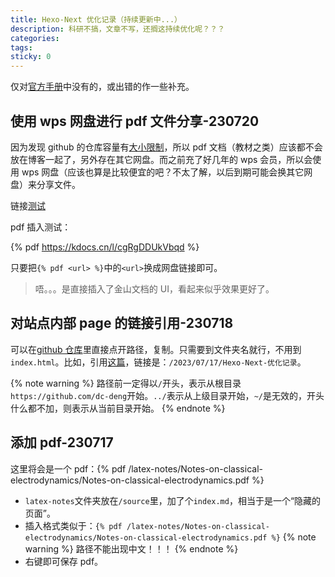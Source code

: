 ```yaml
---
title: Hexo-Next 优化记录（持续更新中...）
description: 科研不搞，文章不写，还搁这持续优化呢？？？
categories:
tags:
sticky: 0
---
```


仅对[官方手册](https://theme-next.js.org/)中没有的，或出错的作一些补充。

## 使用 wps 网盘进行 pdf 文件分享-230720

因为发现 github 的仓库容量有[大小限制](https://docs.github.com/en/repositories/working-with-files/managing-large-files/about-large-files-on-github?platform=windows)，所以 pdf 文档（教材之类）应该都不会放在博客一起了，另外存在其它网盘。而之前充了好几年的 wps 会员，所以会使用 wps 网盘（应该也算是比较便宜的吧？不太了解，以后到期可能会换其它网盘）来分享文件。

链接[测试](https://kdocs.cn/l/cgRgDDUkVbqd)

pdf 插入测试：

{% pdf https://kdocs.cn/l/cgRgDDUkVbqd %}

只要把`{% pdf <url> %}`中的`<url>`换成网盘链接即可。

> 唔。。。是直接插入了金山文档的 UI，看起来似乎效果更好了。

## 对站点内部 page 的链接引用-230718

可以在[github 仓库](https://github.com/dc-deng/dc-deng.github.io/tree/main)里直接点开路径，复制。只需要到文件夹名就行，不用到`index.html`。比如，引用[这篇](/2023/07/17/Hexo-Next-优化记录)，链接是：`/2023/07/17/Hexo-Next-优化记录`。

{% note warning %}
路径前一定得以`/`开头，表示从根目录`https://github.com/dc-deng`开始。`../`表示从上级目录开始，`~/`是无效的，开头什么都不加，则表示从当前目录开始。
{% endnote %}

## 添加 pdf-230717

这里将会是一个 pdf：{% pdf /latex-notes/Notes-on-classical-electrodynamics/Notes-on-classical-electrodynamics.pdf %}

- `latex-notes`文件夹放在`/source`里，加了个`index.md`，相当于是一个“隐藏的页面”。
- 插入格式类似于：`{% pdf /latex-notes/Notes-on-classical-electrodynamics/Notes-on-classical-electrodynamics.pdf %}`
  {% note warning %}
  路径不能出现中文！！！
  {% endnote %}
- 右键即可保存 pdf。
